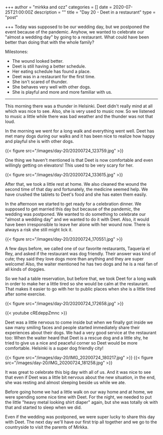 +++
author = "mirkka and ozz"
categories = []
date = 2020-07-25T21:00:00Z
description = ""
title = "Day 20 - Deet in a restaurant"
type = "post"

+++
Today was supposed to be our wedding day, but we postponed the event because of the pandemic. Anyhow, we wanted to celebrate our "almost a wedding day" by going to a restaurant. What could have been better than doing that with the whole family?

Milestones:

* The wound looked better.
* Deet is still having a better schedule.
* Her eating schedule has found a place. 
* Deet was in a restaurant for the first time.
* She isn't scared of thunder.
* She behaves very well with other dogs.
* She is playful and more and more familiar with us.

***

This morning there was a thunder in Helsinki. Deet didn't really mind at all which was nice to see. Also, she is very used to music now. So we listened to music a little while there was bad weather and the thunder was not that loud.

In the morning we went for a long walk and everything went well. Deet has met many dogs during our walks and it has been nice to realize how happy and playful she is with other dogs.

{{< figure src="/images/day-20/20200724_123759.jpg" >}}

One thing we haven't mentioned is that Deet is now comfortable and even
willingly getting on elevators! This used to be very scary for her.

{{< figure src="/images/day-20/20200724_133615.jpg" >}}

After that, we took a little rest at home. We also cleaned the wound the second time of that day and fortunately, the medicine seemed help. We have crushed the tablets to Deet's food and she has eaten them easily.

In the afternoon we started to get ready for a celebration dinner. We supposed to get married this day but because of the pandemic, the wedding was postponed. We wanted to do something to celebrate our "almost a  wedding day" and we wanted to do it with Deet. Also, it would have been irresponsible to leave her alone with her wound now. There is always a risk she still might lick it.

{{< figure src="/images/day-20/20200724_170551.jpg" >}}

A few days before, we called one of our favorite restaurants, Taqueria el Rey, and asked if the restaurant was dog friendly. Their answer was kind of cute; they said they love dogs more than anything and they are super welcome! Also, the waiter mentioned he has two dogs and he is a real fan of all kinds of doggies.

So we had a table reservation, but before that, we took Deet for a long walk in order to make her a little tired so she would be calm at the restaurant. That makes it easier to go with her to public places when she is a little tired after some exercise.

{{< figure src="/images/day-20/20200724_172658.jpg" >}}

{{< youtube cREdeppZmnc >}}

Deet was a little nervous to come inside but when we finally got inside we saw many smiling faces and people started immediately share their experiences about their dogs. We had a very good service at the restaurant too: When the waiter heard that Deet is a rescue dog and a little shy, he tried to give us a nice and peaceful corner so Deet would be more comfortable. Helsinki is a super dog friendly city!

{{< figure src="/images/day-20/IMG_20200724_180217.jpg" >}}
{{< figure src="/images/day-20/IMG_20200724_181258.jpg" >}}

It was great to celebrate this big day with all of us. And it was nice to see that even if Deet was a little bit nervous about the new situation, in the end, she was resting and almost sleeping beside us while we ate.

Before going home we had a little walk on our way home and at home, we were spending some nice time with Deet. For the night, we needed to put the little "heavy metal looking shirt diaper" again, but she was totally ok with that and started to sleep when we did.

Even if the wedding was postponed, we were super lucky to share this day with Deet. The next day we'll have our first trip all together and we go to the countryside to visit the parents of Mirkka.